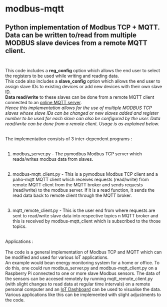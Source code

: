 # modbus-mqtt
## Python implementation of Modbus TCP + MQTT. Data can be written to/read from multiple MODBUS slave devices from a remote MQTT client. <br /><br />

This code includes a **reg_config** option which allows the end user to select the registers to be used while writing and reading data. <br />
This code also includes a **slave_config** option which allows the end user to assign slave IDs to existing devices or add new devices with their own slave ID. <br />
**Data read/write** to these slaves can be done from a remote MQTT client connected to an [online MQTT server](https://test.mosquitto.org/).<br />
*Hence this implementation allows for the use of multiple MODBUS TCP slaves whose slave IDs can be changed or new slaves added and register number to be used for each slave can also be configured by the user. Data read/write can be done from a remote client. Usage is as explained below.* <br /><br />

The implementation consists of 3 inter-dependent programs : <br /><br />

1) modbus_server.py - The pymodbus Modbus TCP server which reads/writes modbus data from slaves. <br /><br />

2) modbus-mqtt_client.py - This is a pymodbus Modbus TCP client and a paho-mqtt MQTT client which receives requests (read/write) from remote MQTT client from the MQTT broker and sends requests (read/write) to the modbus server. If it is a read function, it sends the read data back to remote client through the MQTT broker. <br /><br />

3) mqtt_remote_client.py - This is the user end from where requests are sent to read/write slave data into respective topics n MQTT broker and this is received by modbus-mqtt_client which is subscribed to the those topics. <br /><br />

Applications : <br /><br />
The code is a general implementation of Modbus TCP and MQTT which can be modified and used for various IoT applications.<br />
An example would bean energy monitoring system for a home or office. To do this, one could run modbus_server.py and modbus-mqtt_client.py on a Raspberry Pi connected to one or more slave Modbus sensors. The data of the sensors can be accesed remotely by running mqtt_remote_client.py (with slight changes to read data at regular time intervals) on a remote personal computer and an [IoT Dashboard](https://thingsboard.io/) can be used to visualise the data. <br />
Various applications like this can be implemented with slight adjustments to the code. 
